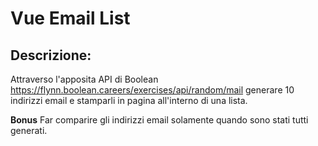 # Vue Email List 
## Descrizione:
Attraverso l'apposita API di Boolean
https://flynn.boolean.careers/exercises/api/random/mail
generare 10 indirizzi email e stamparli in pagina all'interno di una lista.

**Bonus**
Far comparire gli indirizzi email solamente quando sono stati tutti generati.